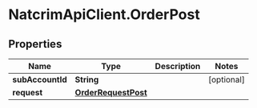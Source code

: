 # NatcrimApiClient.OrderPost

## Properties

Name | Type | Description | Notes
------------ | ------------- | ------------- | -------------
**subAccountId** | **String** |  | [optional] 
**request** | [**OrderRequestPost**](OrderRequestPost.md) |  | 


